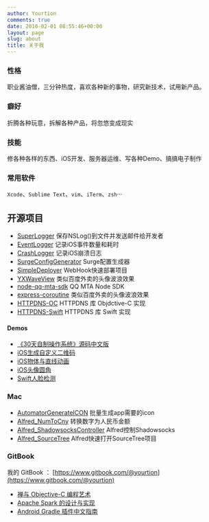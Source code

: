 ```yaml
---
author: Yourtion
comments: true
date: 2010-02-01 08:55:46+00:00
layout: page
slug: about
title: 关于我
---
```


### 性格

职业酱油僧，三分钟热度，喜欢各种新的事物，研究新技术，试用新产品。

### 癖好

折腾各种玩意，拆解各种产品，将忽悠变成现实

### 技能

修各种各样的东西、iOS开发、服务器运维、写各种Demo、搞搞电子制作

### 常用软件

`Xcode`、`Sublime Text`、`vim`、`iTerm`、`zsh`···

## 开源项目

- [SuperLogger](https://github.com/yourtion/SuperLogger) 保存NSLog()到文件并发送邮件给开发者
- [EventLogger](https://github.com/yourtion/EventLogger) 记录iOS事件数量和耗时
- [CrashLogger](https://github.com/SuperID/CrashLogger) 记录iOS崩溃日志
- [SurgeConfigGenerator](https://github.com/yourtion/SurgeConfigGenerator) Surge配置生成器
- [SimpleDeployer](https://github.com/yourtion/SimpleDeployer) WebHook快速部署项目
- [YXWaveView](https://github.com/yourtion/YXWaveView) 类似百度外卖的头像波浪效果
- [node-qq-mta-sdk](https://github.com/yourtion/node-qq-mta-sdk) QQ MTA Node SDK
- [express-coroutine](https://github.com/yourtion/express-coroutine) 类似百度外卖的头像波浪效果
- [HTTPDNS-OC](https://github.com/yourtion/HTTPDNS-OC) HTTPDNS 库 Objdctive-C 实现
- [HTTPDNS-Swift](https://github.com/yourtion/HTTPDNS-Swift) HTTPDNS 库 Swift 实现

#### Demos

- [《30天自制操作系统》源码中文版 ](https://github.com/yourtion/30dayMakeOS)
- [iOS生成自定义二维码](https://github.com/yourtion/Demo_CustomQRCode)
- [iOS物体与直线动画 ](https://github.com/yourtion/Demo_LineAnimation)
- [iOS头像圆角 ](https://github.com/yourtion/Demo_iOSRadiusAvatar)
- [Swift人脸检测 ](https://github.com/yourtion/Demo_SwiftFaceDetection)

### Mac

- [AutomatorGenerateICON](https://github.com/yourtion/AutomatorGenerateICON) 批量生成app需要的icon
- [Alfred_NumToCny](https://github.com/yourtion/Alfred_NumToCny) 转换数字为人民币金额
- [Alfred_ShadowsocksController](https://github.com/yourtion/Alfred_ShadowsocksController) Alfred控制Shadowsocks
- [Alfred_SourceTree](https://github.com/yourtion/Alfred_SourceTree) Alfred快速打开SourceTree项目

### GitBook

我的 GitBook ： [https://www.gitbook.com/@yourtion](https://www.gitbook.com/@yourtion)

- [禅与 Objective-C 编程艺术](http://objc-zen-book.books.yourtion.com/)
- [Apache Spark 的设计与实现](http://spark-internals.books.yourtion.com/)
- [Android Gradle 插件中文指南](http://gradle-guide.books.yourtion.com/)
